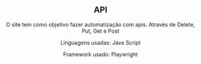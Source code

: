 <h2 align="center">API</h2>
<p align="center">O site tem como objetivo fazer automatização com apis. Através de Delete, Put, Get e Post</p>
<p align="center">Linguagens usadas: Java Script</p>
<p align="center">Framework usado: Playwright</p>
